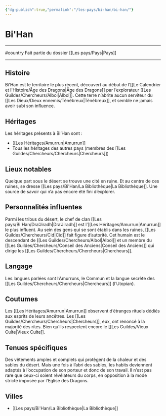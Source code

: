 ```yaml
---
{"dg-publish":true,"permalink":"/les-pays/bi-han/bi-han/"}
---
```


# Bi'Han
---
#country 
Fait partie du dossier [[Les pays/Pays\|Pays]]

-------
## Histoire
Bi’Han est le territoire le plus récent, découvert au début de l’[[Le Calendrier et l'Histoire/Âge des Dragons\|Âge des Dragons]] par l’explorateur [[Les Guildes/Chercheurs/Albol\|Albol]]. Cette terre n’abrite aucun serviteur du [[Les Dieux/Dieux ennemis/Ténébreux\|Ténébreux]], et semble ne jamais avoir subi son influence.
## Héritages
Les héritages présents à Bi’Han sont :
- [[Les Héritages/Amurrun\|Amurrun]]
- Tous les héritages des autres pays (membres des [[Les Guildes/Chercheurs/Chercheurs\|Chercheurs]])
## Lieux notables
Quelque part sous le désert se trouve une cité en ruine. Et au centre de ces ruines, se dresse [[Les pays/Bi'Han/La Bibliothèque\|La Bibliothèque]]. Une source de savoir qui n’a pas encore été fini d’explorer.
## Personnalités influentes
Parmi les tribus du désert, le chef de clan [[Les pays/Bi'Han/Dra’Jiradh\|Dra’Jiradh]] est l’[[Les Héritages/Amurrun\|Amurrun]] le plus influent.
Au sein des gens qui se sont établis dans les ruines, [[Les Guildes/Chercheurs/Cid\|Cid]] fait figure d’autorité. Cet humain est le descendant de [[Les Guildes/Chercheurs/Albol\|Albol]] et un membre du [[Les Guildes/Chercheurs/Conseil des Anciens\|Conseil des Anciens]] qui dirige les [[Les Guildes/Chercheurs/Chercheurs\|Chercheurs]].
## Langage
Les langues parlées sont l’Amurruns, le Commun et la langue secrète des [[Les Guildes/Chercheurs/Chercheurs\|Chercheurs]] (l’Utopian).
## Coutumes
Les [[Les Héritages/Amurrun\|Amurrun]] observent d’étranges rituels dédiés aux esprits de leurs ancêtres.
Les [[Les Guildes/Chercheurs/Chercheurs\|Chercheurs]], eux, ont renoncé à la majorité des rites. Bien qu’ils respectent encore le [[Les Guildes/Vieux Culte\|Vieux Culte]].
## Tenues spécifiques
Des vêtements amples et complets qui protègent de la chaleur et des sables du désert.
Mais une fois à l’abri des sables, les habits deviennent adaptés à l’occupation de son porteur et donc de son travail. Il n’est pas rare que ceux-ci soient révélateurs du corps, en opposition à la mode stricte imposée par l’Eglise des Dragons.
## Villes
- [[Les pays/Bi'Han/La Bibliothèque\|La Bibliothèque]]
